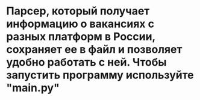 # Парсер, который получает информацию о вакансиях с разных платформ в России, сохраняет ее в файл и позволяет удобно работать с ней. Чтобы запустить программу используйте "main.py"
